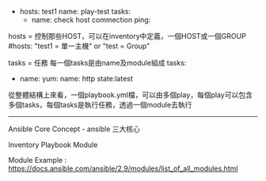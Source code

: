- hosts: test1
  name: play-test
  tasks:
  - name: check host commection
    ping:

hosts = 控制那些HOST，可以在inventory中定義，一個HOST或一個GROUP
#hosts: "test1 = 單一主機" or "test = Group"

tasks = 任務
每一個tasks是由name及module組成
tasks:
- name:
  yum:
    name: http
    state:latest

從整體結構上來看，一個playbook.yml檔，可以由多個play，每個play可以包含多個tasks，每個tasks是執行任務，透過一個module去執行

------------------------------------------------
Ansible Core Concept - ansible 三大核心

Inventory               Playbook               Module


Module Example : https://docs.ansible.com/ansible/2.9/modules/list_of_all_modules.html